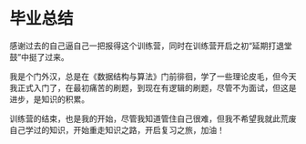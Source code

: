 # 毕业总结

感谢过去的自己逼自己一把报得这个训练营，同时在训练营开启之初“延期打退堂鼓”中挺了过来。 

我是个门外汉，总是在《数据结构与算法》门前徘徊，学了一些理论皮毛，但今天我正式入门了，在最初痛苦的刷题，到现在有逻辑的刷题，尽管不为面试，但这是进步，是知识的积累。

训练营的结束，也是我的开始，尽管我知道管住自己很难，但我不希望我就此荒废自己学过的知识，开始重走知识之路，开启复习之旅，加油！